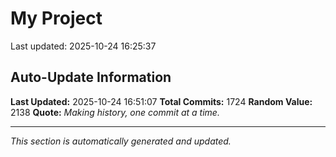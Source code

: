 # My Project


Last updated: 2025-10-24 16:25:37



































































































































































































































































































































































































































































































































































































































































































































































































































































































































































































































































































































































































































































































































































































































































































































































































































































































































































































































































































































































































































































































































































































## Auto-Update Information

**Last Updated:** 2025-10-24 16:51:07
**Total Commits:** 1724
**Random Value:** 2138
**Quote:** _Making history, one commit at a time._

---
_This section is automatically generated and updated._